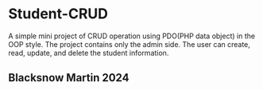 # Student-CRUD
 A simple mini project of CRUD operation using PDO(PHP data object) in the OOP style. The project contains only the admin side. The user can create, read, update, and delete the student information. 
## Blacksnow Martin 2024
